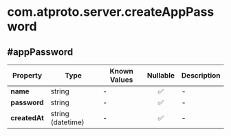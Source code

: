# com.atproto.server.createAppPassword

## #appPassword

| Property | Type | Known Values | Nullable | Description |
| --- | --- | --- | :---: | --- |
| **name** | string | - | ✅ | - |
| **password** | string | - | ✅ | - |
| **createdAt** | string (datetime) | - | ✅ | - |
